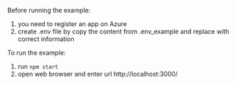 Before running the example:
1. you need to register an app on Azure
2. create .env file by copy the content from .env_example and replace with correct information

To run the example:
1. run `npm start`
2. open web browser and enter url http://localhost:3000/
